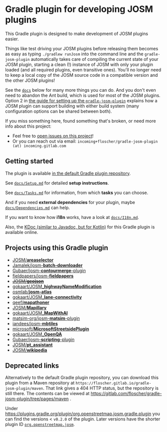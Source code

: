 # Gradle plugin for developing JOSM plugins

This Gradle plugin is designed to make development of JOSM plugins easier.

Things like test driving your JOSM plugins before releasing them becomes as easy as typing `./gradlew runJosm` into the command line and the `gradle-josm-plugin` automatically takes care of compiling the current state of your JOSM plugin, starting a clean (!) instance of JOSM with only your plugin loaded (and all required plugins, even transitive ones). You'll no longer need to keep a local copy of the JOSM source code in a compatible version and the other JOSM plugins!

See the [`docs`](./docs/) below for many more things you can do. And you don't even need to abandon the Ant build, which is used for most of the JOSM plugins. Option 2 in [the guide for setting up the `gradle-josm-plugin`](docs/Setup.md) explains how a JOSM plugin can support building with either build system (many configuration options can be shared between both).

If you miss something here, found something that's broken, or need more info about this project:
* Feel free to [open issues on this project](https://gitlab.com/floscher/gradle-josm-plugin/issues/new)!
* Or you can reach out via email: `incoming+floscher/gradle-josm-plugin (at) incoming.gitlab.com`

## Getting started

The plugin is available [in the default Gradle plugin repository](https://plugins.gradle.org/plugin/org.openstreetmap.josm).

See [`docs/Setup.md`](docs/Setup.md) for detailed **setup instructions**.

See [`docs/Tasks.md`](docs/Tasks.md) for information, from which **tasks** you can choose.

And if you need **external dependencies** for your plugin, maybe [`docs/Dependencies.md`](docs/Dependencies.md) can help.

If you want to know how **i18n** works, have a look at [`docs/I18n.md`](docs/I18n.md).

Also, the [KDoc (similar to Javadoc, but for Kotlin)](https://floscher.gitlab.io/gradle-josm-plugin/kdoc/latest/gradle-josm-plugin/org.openstreetmap.josm.gradle.plugin.config/) for this Gradle plugin is available online.

## Projects using this Gradle plugin
* [JOSM/**areaselector**](https://www.github.com/JOSM/areaselector)
* [Jamalek/josm-**batch-downloader**](https://gitlab.com/Jamalek/josm-batch-downloader)
* [Gubaer/josm-**contourmerge**-plugin](https://github.com/Gubaer/josm-contourmerge-plugin)
* [fieldpapers/josm-**fieldpapers**](https://github.com/fieldpapers/josm-fieldpapers)
* ~~[JOSM/**geojson**](https://github.com/JOSM/geojson)~~
* [gokaart/JOSM_**highwayNameModification**](https://gitlab.com/gokaart/JOSM_highwayNameModification)
* [osmlab/**josm-atlas**](https://github.com/osmlab/josm-atlas)
* [gokaart/JOSM_**lane-connectivity**](https://gitlab.com/gokaart/JOSM_lane-connectivity)
* [qeef/**mapathoner**](https://gitlab.com/qeef/mapathoner)
* [JOSM/**Mapillary**](https://github.com/JOSM/Mapillary)
* [gokaart/JOSM_**MapWithAI**](https://gitlab.com/gokaart/JOSM_MapWithAI)
* [matsim-org/josm-**matsim**-plugin](https://github.com/matsim-org/josm-matsim-plugin)
* [iandees/josm-**mbtiles**](https://github.com/iandees/josm-mbtiles)
* [microsoft/**MicrosoftStreetsidePlugin**](https://github.com/microsoft/MicrosoftStreetsidePlugin)
* [gokaart/JOSM_**OpenQA**](https://gitlab.com/gokaart/JOSM_OpenQA)
* [Gubaer/josm-**scripting**-plugin](https://github.com/Gubaer/josm-scripting-plugin)
* [JOSM/**pt_assistant**](https://gitlab.com/JOSM/plugin/pt_assistant)
* [JOSM/**wikipedia**](https://gitlab.com/JOSM/plugin/wikipedia)

## Deprecated links
Alternatively to the default Gradle plugin repository, you can download this plugin from a Maven repository at `https://floscher.gitlab.io/gradle-josm-plugin/maven`.
That link gives a 404 HTTP status, but the repository is still there. The contents can be viewed at https://gitlab.com/floscher/gradle-josm-plugin/tree/pages/maven .

Under https://plugins.gradle.org/plugin/org.openstreetmap.josm.gradle.plugin you can find the versions < `v0.2.0` of the plugin. Later versions have the shorter plugin ID [`org.openstreetmap.josm`](https://plugins.gradle.org/plugin/org.openstreetmap.josm).
